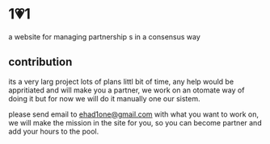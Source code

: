 # 1💗1

a website for managing partnership s in a consensus way

## contribution

its a very larg project lots of plans littl bit of time, any help would be appritiated and will make you a partner, we work on an otomate way of doing it but for now we will do it manually one our sistem.

please send email to ehad1one@gmail.com with what you want to work on, we will make the mission in the site for you, so you can become partner and add your hours to the pool.
